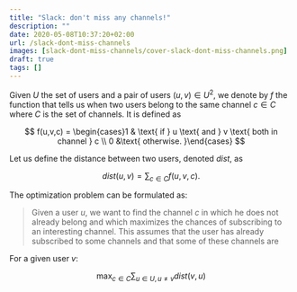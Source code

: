 ```yaml
---
title: "Slack: don't miss any channels!"
description: ""
date: 2020-05-08T10:37:20+02:00
url: /slack-dont-miss-channels
images: [slack-dont-miss-channels/cover-slack-dont-miss-channels.png]
draft: true
tags: []
---
```


Given $U$ the set of users and a pair of users $(u, v) \in U^2$, we denote
by $f$ the function that tells us when two users belong to the same channel
$c \in C$ where $C$ is the set of channels. It is defined as

$$
f(u,v,c) = \begin{cases}1 & \text{ if } u \text{ and } v \text{ both in channel } c \\ 0 &\text{ otherwise. }\end{cases}
$$

Let us define the distance between two users, denoted $dist$, as

$$
dist(u, v) = \sum_{c \in C} f(u,v,c)\text{.}
$$

The optimization problem can be formulated as:

> Given a user $u$, we want to find the channel $c$ in which he does not
> already belong and which maximizes the chances of subscribing to an
> interesting channel. This assumes that the user has already subscribed to
> some channels and that some of these channels are 

For a given user $v$:

$$\max_{c \in C} \sum_{u \in U, u \ne v} dist(v, u)$$

